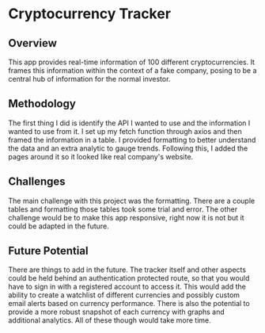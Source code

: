 # Cryptocurrency Tracker
## Overview
This app provides real-time information of 100 different cryptocurrencies. It frames this information within the context of a fake company, posing to be a central
hub of information for the normal investor.

## Methodology
The first thing I did is identify the API I wanted to use and the information I wanted to use from it. I set up my fetch function through axios and then framed the information
in a table. I provided formatting to better understand the data and an extra analytic to gauge trends. Following this, I added the pages around it so it looked like real company's
website.

## Challenges
The main challenge with this project was the formatting. There are a couple tables and formatting those tables took some trial and error. The other challenge would be to make
this app responsive, right now it is not but it could be adapted in the future.

## Future Potential
There are things to add in the future. The tracker itself and other aspects could be held behind an authentication protected route, so that you would have to sign in with a
registered account to access it. This would add the ability to create a watchlist of different currencies and possibly custom email alerts based on currency performance.
There is also the potential to provide a more robust snapshot of each currency with graphs and additional analytics. All of these though would take more time.
